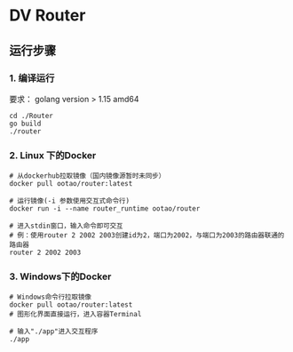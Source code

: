 # DV Router

## 运行步骤
### 1. 编译运行
要求： golang version > 1.15 amd64
```shell
cd ./Router
go build
./router
```

### 2. Linux 下的Docker
```shell
# 从dockerhub拉取镜像（国内镜像源暂时未同步）
docker pull ootao/router:latest

# 运行镜像(-i 参数使用交互式命令行) 
docker run -i --name router_runtime ootao/router

# 进入stdin窗口，输入命令即可交互
# 例：使用router 2 2002 2003创建id为2，端口为2002，与端口为2003的路由器联通的路由器
router 2 2002 2003
```

### 3. Windows下的Docker
```shell
# Windows命令行拉取镜像
docker pull ootao/router:latest
# 图形化界面直接运行，进入容器Terminal

# 输入"./app"进入交互程序
./app
```
